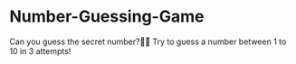 # Number-Guessing-Game
Can you guess the secret number?🤔😀 Try to guess a number between 1 to 10 in 3 attempts!

